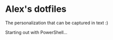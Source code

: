 # Alex's dotfiles

The personalization that can be captured in text :)

Starting out with PowerShell...
